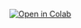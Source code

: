 [![Open in Colab](https://colab.research.google.com/assets/colab-badge.svg)](
https://colab.research.google.com/github/ShuoHengLi/PDFComparator/blob/main/PDFComparator.ipynb)
